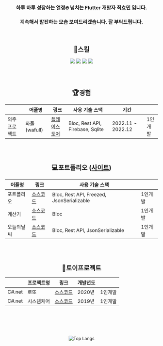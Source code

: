 <div align=center>

  ### 하루 하루 성장하는 열정:fire: 넘치는 Flutter 개발자 최효민 입니다.
  ### 계속해서 발전하는 모습 보여드리겠습니다. 잘 부탁드립니다.
  
  <br/>
  
  ## :book:스킬
  <img src="https://img.shields.io/badge/Flutter-02569B?style=flat&logo=Flutter&logoColor=white"/> <img src="https://img.shields.io/badge/C%23-239120?style=flat&logo=csharp&logoColor=white"/> <img src="https://img.shields.io/badge/Unity-FFFFFF?style=flat&logo=Unity&logoColor=black"/> <img src="https://img.shields.io/badge/.net-512BD4?style=flat&logo=.net&logoColor=white"/>
  
  <br/>
  <br/>
  
  ## 🏆경험
  ||어플명|링크|사용 기술 스택|기간||
  |------|------------|---|---|---|---|
  |외주 프로젝트|와풀(wafull)|[플레이스토어](https://play.google.com/store/apps/details?id=net.wafull)|Bloc, Rest API, Firebase, Sqlite|2022.11 ~ 2022.12|1인개발|
  
  <br/>
  <br/>
  
  ## :computer:포트폴리오 ([사이트](https://pshyomin.github.io))
  |어플명|링크|사용 기술 스택||
  |------|---|------------|---|
  |포트폴리오|[소스코드](https://github.com/pshyomin/pshyomin.github.io)|Bloc, Rest API, Freezed, JsonSerializable|1인개발|
  |계산기|[소스코드](https://github.com/pshyomin/calculator)|Bloc|1인개발|
  |오늘의날씨|[소스코드](https://github.com/pshyomin/weather)|Bloc, Rest API, JsonSerializable|1인개발|
  
  <br/>
  <br/>
  
  ## 🌼토이프로젝트
  ||프로젝트명|링크|개발년도||
  |---|------|---|------|---|
  |C#.net|로또|[소스코드](https://github.com/pshyomin/lotto)|2020년|1인개발|
  |C#.net|시스템케어|[소스코드](https://github.com/pshyomin/SystemCare)|2019년|1인개발|

  <br/>
  <br/>
  <br/>
  <br/>
  
  ![Top Langs](https://github-readme-stats.vercel.app/api/top-langs/?username=pshyomin&layout=compact&theme=transparent)
</div>
